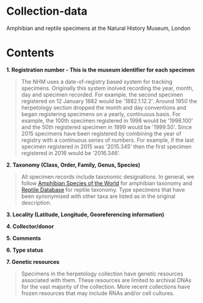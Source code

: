 # Collection-data
Amphibian and reptile specimens at the Natural History Museum, London

# Contents
**1. Registration number - This is the museum identifier for each specimen** 
>The NHM uses a date-of-registry based system for tracking specimens. Originally this system inolved recording the year, month, day and specimen recorded. For example, the second specimen registered on 12 January 1882 would be '1882.1.12.2'. Around 1950 the herpetology section dropped the month and day conventions and began registering specimens on a yearly, continuous basis. For example, the 100th specimen registered in 1998 would be '1998.100' and the 50th registered specimen in 1999 would be '1999.50'. Since 2015 specimens have been registered by combining the year of registry with a continuous series of numbers. For example, if the last specimen registered in 2015 was '2015.345' then the first specimen registered in 2016 would be '2016.346'.    

**2. Taxonomy (Class, Order, Family, Genus, Species)** 
>All specimen records include taxonomic designations. In general, we follow [Amphibian Species of the World](http://research.amnh.org/vz/herpetology/amphibia/) for amphibian taxonomy and [Reptile Database](http://www.reptile-database.org/) for reptile taxonomy. Type specimens that have been synonymised with other taxa are listed as in the original description.  

**3. Locality (Latitude, Longitude, Georeferencing information)** 

**4. Collector/donor** 

**5. Comments**

**6. Type status**

**7. Genetic resources**
>Specimens in the herpetology collection have genetic resources associated with them. These resources are limited to archival DNAs for the vast majority of the collection. More recent collections have frozen resources that may include RNAs and/or cell cultures.   
